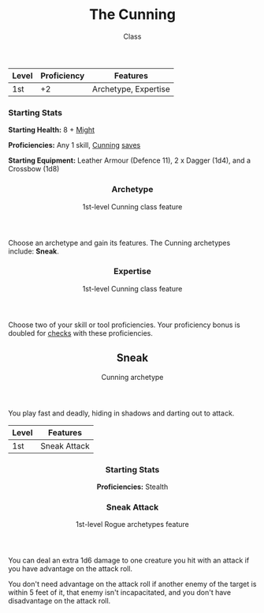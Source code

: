 <header>

# The Cunning

<p class="subheading">Class</p>

</header>

| Level | Proficiency | Features  |
| ----  | ----------- |- |
| 1st   | +2          | Archetype, Expertise |

### Starting Stats

**Starting Health:** 8 + [Might](pages/characters/attributes.md?id=might)

**Proficiencies:** Any 1 skill, [Cunning](pages/characters/attributes.md?id=cunning) [saves](pages/rules/rolling.md?id=saves)

**Starting Equipment:** Leather Armour (Defence 11), 2 x Dagger (1d4), and a Crossbow (1d8)

<header>

### Archetype

<p class="subheading">1st-level Cunning class feature</p>

</header>

Choose an archetype and gain its features. The Cunning archetypes include: **Sneak**.

<header>

### Expertise

<p class="subheading">1st-level Cunning class feature</p>

</header>

Choose two of your skill or tool proficiencies. Your proficiency bonus is doubled for [checks](pages/rules/rolling.md?id=checks) with these proficiencies.

<header>

## Sneak

<p class="subheading">Cunning archetype</p>

</header>

You play fast and deadly, hiding in shadows and darting out to attack.

| Level | Features |
| ----  | - |
| 1st   | Sneak Attack |

<header>

### Starting Stats

**Proficiencies:** Stealth

### Sneak Attack

<p class="subheading">1st-level Rogue archetypes feature</p>

</header>

You can deal an extra 1d6 damage to one creature you hit with an attack if you have advantage on the attack roll.

You don't need advantage on the attack roll if another enemy of the target is within 5 feet of it, that enemy isn't incapacitated, and you don't have disadvantage on the attack roll.
